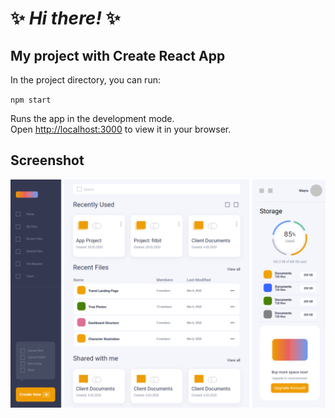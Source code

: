 # ✨ _Hi there!_  ✨

## My project with Create React App


In the project directory, you can run:

`npm start`

Runs the app in the development mode.\
Open [http://localhost:3000](http://localhost:3000) to view it in your browser.

## Screenshot
![image](screenshot/screenshot.png)